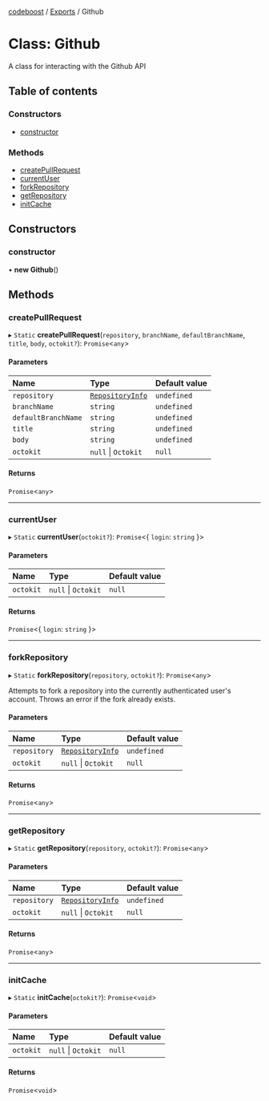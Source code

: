 [codeboost](../README.md) / [Exports](../modules.md) / Github

# Class: Github

A class for interacting with the Github API

## Table of contents

### Constructors

-   [constructor](Github.md#constructor)

### Methods

-   [createPullRequest](Github.md#createpullrequest)
-   [currentUser](Github.md#currentuser)
-   [forkRepository](Github.md#forkrepository)
-   [getRepository](Github.md#getrepository)
-   [initCache](Github.md#initcache)

## Constructors

### constructor

• **new Github**()

## Methods

### createPullRequest

▸ `Static` **createPullRequest**(`repository`, `branchName`, `defaultBranchName`, `title`, `body`, `octokit?`): `Promise`<`any`\>

#### Parameters

| Name                | Type                                                | Default value |
| :------------------ | :-------------------------------------------------- | :------------ |
| `repository`        | [`RepositoryInfo`](../interfaces/RepositoryInfo.md) | `undefined`   |
| `branchName`        | `string`                                            | `undefined`   |
| `defaultBranchName` | `string`                                            | `undefined`   |
| `title`             | `string`                                            | `undefined`   |
| `body`              | `string`                                            | `undefined`   |
| `octokit`           | `null` \| `Octokit`                                 | `null`        |

#### Returns

`Promise`<`any`\>

---

### currentUser

▸ `Static` **currentUser**(`octokit?`): `Promise`<{ `login`: `string` }\>

#### Parameters

| Name      | Type                | Default value |
| :-------- | :------------------ | :------------ |
| `octokit` | `null` \| `Octokit` | `null`        |

#### Returns

`Promise`<{ `login`: `string` }\>

---

### forkRepository

▸ `Static` **forkRepository**(`repository`, `octokit?`): `Promise`<`any`\>

Attempts to fork a repository into the currently authenticated user's account.
Throws an error if the fork already exists.

#### Parameters

| Name         | Type                                                | Default value |
| :----------- | :-------------------------------------------------- | :------------ |
| `repository` | [`RepositoryInfo`](../interfaces/RepositoryInfo.md) | `undefined`   |
| `octokit`    | `null` \| `Octokit`                                 | `null`        |

#### Returns

`Promise`<`any`\>

---

### getRepository

▸ `Static` **getRepository**(`repository`, `octokit?`): `Promise`<`any`\>

#### Parameters

| Name         | Type                                                | Default value |
| :----------- | :-------------------------------------------------- | :------------ |
| `repository` | [`RepositoryInfo`](../interfaces/RepositoryInfo.md) | `undefined`   |
| `octokit`    | `null` \| `Octokit`                                 | `null`        |

#### Returns

`Promise`<`any`\>

---

### initCache

▸ `Static` **initCache**(`octokit?`): `Promise`<`void`\>

#### Parameters

| Name      | Type                | Default value |
| :-------- | :------------------ | :------------ |
| `octokit` | `null` \| `Octokit` | `null`        |

#### Returns

`Promise`<`void`\>
